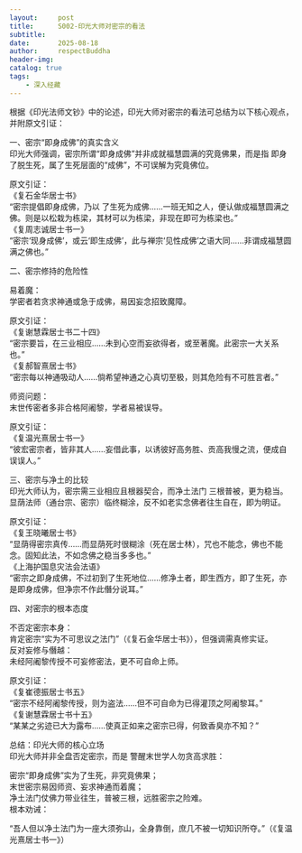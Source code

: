 ```yaml
---
layout:     post
title:      S002-印光大师对密宗的看法
subtitle:   
date:       2025-08-18
author:     respectBuddha
header-img: 
catalog: true
tags:
    - 深入经藏
---
```


根据《印光法师文钞》中的论述，印光大师对密宗的看法可总结为以下核心观点，并附原文引证：

一、密宗“即身成佛”的真实含义  
印光大师强调，密宗所谓“即身成佛”并非成就福慧圆满的究竟佛果，而是指 即身了脱生死，属了生死层面的“成佛”，不可误解为究竟佛位。

原文引证：  
《复石金华居士书》    
“密宗提倡即身成佛，乃以 了生死为成佛……一班无知之人，便认做成福慧圆满之佛。则是以松栽为栋梁，其材可以为栋梁，非现在即可为栋梁也。”    
《复周志诚居士书一》    
“密宗‘现身成佛’，或云‘即生成佛’，此与禅宗‘见性成佛’之语大同……非谓成福慧圆满之佛也。”


二、密宗修持的危险性

易着魔：  
学密者若贪求神通或急于成佛，易因妄念招致魔障。

原文引证：  
《复谢慧霖居士书二十四》    
“密宗要旨，在三业相应……未到心空而妄欲得者，或至著魔。此密宗一大关系也。”    
《复郝智熹居士书》    
“密宗每以神通吸动人……倘希望神通之心真切至极，则其危险有不可胜言者。”  


师资问题：  
末世传密者多非合格阿阇黎，学者易被误导。

原文引证：  
《复温光熹居士书一》    
“彼宏密宗者，皆非其人……妄借此事，以诱彼好高务胜、贡高我慢之流，便成自误误人。”


三、密宗与净土的比较  
印光大师认为，密宗需三业相应且根器契合，而净土法门 三根普被，更为稳当。显荫法师（通台宗、密宗）临终糊涂，反不如老实念佛者往生自在，即为明证。

原文引证：  
《复王晓曦居士书》    
“显荫得密宗真传……而显荫死时很糊涂（死在居士林），咒也不能念，佛也不能念。固知此法，不如念佛之稳当多多也。”    
《上海护国息灾法会法语》    
“密宗之即身成佛，不过初到了生死地位……修净土者，即生西方，即了生死，亦是即身成佛，但净宗不作此僭分说耳。”


四、对密宗的根本态度

不否定密宗本身：  
肯定密宗“实为不可思议之法门”（《复石金华居士书》），但强调需真修实证。  
反对妄修与僭越：  
未经阿阇黎传授不可妄修密法，更不可自命上师。

原文引证：  
《复崔德振居士书五》    
“密宗不经阿阇黎传授，则为盗法……但不可自命为已得灌顶之阿阇黎耳。”    
《复谢慧霖居士书十五》    
“某某之劣迹已大为露布……使真正如来之密宗已得，何致香臭亦不知？”


总结：印光大师的核心立场  
印光大师并非全盘否定密宗，而是 警醒末世学人勿贪高求胜：

密宗“即身成佛”实为了生死，非究竟佛果；    
末世密宗易因师资、妄求神通而着魔；    
净土法门仗佛力带业往生，普被三根，远胜密宗之险难。    
根本劝诫：

“吾人但以净土法门为一座大须弥山，全身靠倒，庶几不被一切知识所夺。”（《复温光熹居士书一》）
